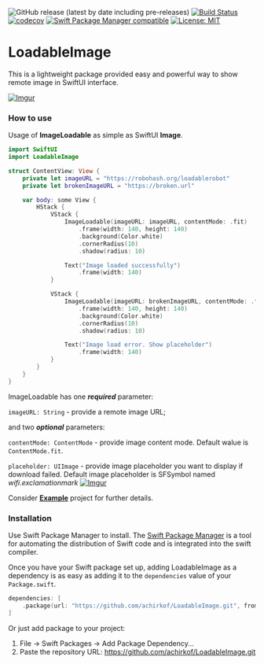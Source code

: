 ![GitHub release (latest by date including pre-releases)](https://img.shields.io/github/v/release/achirkof/LoadableImage?include_prereleases)
[![Build Status](https://travis-ci.com/achirkof/LoadableImage.svg?branch=master)](https://travis-ci.com/achirkof/LoadableImage)
[![codecov](https://codecov.io/gh/achirkof/LoadableImage/branch/master/graph/badge.svg)](https://codecov.io/gh/achirkof/LoadableImage)
[![Swift Package Manager compatible](https://img.shields.io/badge/Swift%20Package%20Manager-compatible-brightgreen.svg)](https://github.com/apple/swift-package-manager)
[![License: MIT](https://img.shields.io/badge/License-MIT-blue.svg)](https://opensource.org/licenses/MIT)

# LoadableImage

This is a lightweight package provided easy and powerful way to show remote image in SwiftUI interface.

[![Imgur](https://imgur.com/iN7zYlQ.gif)](https://imgur.com/iN7zYlQ.gif)

### How to use

Usage of __ImageLoadable__ as simple as SwiftUI __Image__.

```swift
import SwiftUI
import LoadableImage

struct ContentView: View {
    private let imageURL = "https://robohash.org/loadablerobot"
    private let brokenImageURL = "https://broken.url"

    var body: some View {
        HStack {
            VStack {
                ImageLoadable(imageURL: imageURL, contentMode: .fit)
                    .frame(width: 140, height: 140)
                    .background(Color.white)
                    .cornerRadius(10)
                    .shadow(radius: 10)

                Text("Image loaded successfully")
                    .frame(width: 140)
            }

            VStack {
                ImageLoadable(imageURL: brokenImageURL, contentMode: .fit, placeholder: UIImage(named: "noImage"))
                    .frame(width: 140, height: 140)
                    .background(Color.white)
                    .cornerRadius(10)
                    .shadow(radius: 10)

                Text("Image load error. Show placeholder")
                    .frame(width: 140)
            }
        }
    }
}

```

ImageLoadable has one *__required__* parameter:

`imageURL: String` - provide a remote image URL;

and two *__optional__* parameters:

`contentMode: ContentMode` - provide image content mode. Default walue is `ContentMode.fit`.

`placeholder: UIImage` - provide image placeholder you want to display if download failed. Default image placeholder is SFSymbol named *wifi.exclamationmark*  [![Imgur](https://imgur.com/hbK2bJb.png)](https://imgur.com/hbK2bJb.png)

Consider [__Example__](https://github.com/achirkof/LoadableImage/tree/master/Example) project for further details.

### Installation

Use Swift Package Manager to install. The [Swift Package Manager](https://swift.org/package-manager/) is a tool for automating the distribution of Swift code and is integrated into the swift compiler.

Once you have your Swift package set up, adding LoadableImage as a dependency is as easy as adding it to the `dependencies` value of your `Package.swift`.

```swift
dependencies: [
    .package(url: "https://github.com/achirkof/LoadableImage.git", from: "0.1.0")
]
```

Or just add package to your project:
1. File → Swift Packages → Add Package Dependency...
2. Paste the repository URL: https://github.com/achirkof/LoadableImage.git
